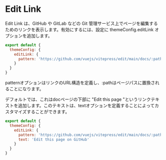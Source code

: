 # Edit Link

Edit Link は、GitHub や GitLab などの Git 管理サービス上でページを編集するためのリンクを表示します。有効にするには、設定に themeConfig.editLink オプションを追加します。

```js
export default {
  themeConfig: {
    editLink: {
      pattern: 'https://github.com/vuejs/vitepress/edit/main/docs/:path'
    }
  }
}
```

patternオプションはリンクのURL構造を定義し、:pathはページパスに置換されることになります。

デフォルトでは、これはdocページの下部に "Edit this page "というリンクテキストを追加します。このテキストは、textオプションを定義することによってカスタマイズすることができます。

```js
export default {
  themeConfig: {
    editLink: {
      pattern: 'https://github.com/vuejs/vitepress/edit/main/docs/:path',
      text: 'Edit this page on GitHub'
    }
  }
}
```